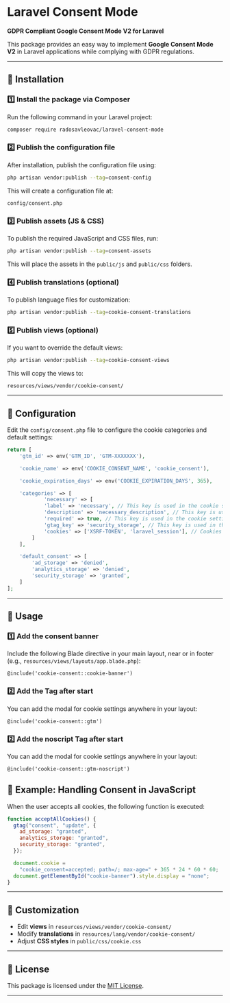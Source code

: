 # Laravel Consent Mode

**GDPR Compliant Google Consent Mode V2 for Laravel**

This package provides an easy way to implement **Google Consent Mode V2** in Laravel applications while complying with GDPR regulations.

---

## 📌 Installation

### 1️⃣ Install the package via Composer

Run the following command in your Laravel project:

```sh
composer require radosavleovac/laravel-consent-mode
```

### 2️⃣ Publish the configuration file

After installation, publish the configuration file using:

```sh
php artisan vendor:publish --tag=consent-config
```

This will create a configuration file at:

```
config/consent.php
```

### 3️⃣ Publish assets (JS & CSS)

To publish the required JavaScript and CSS files, run:

```sh
php artisan vendor:publish --tag=consent-assets
```

This will place the assets in the `public/js` and `public/css` folders.

### 4️⃣ Publish translations (optional)

To publish language files for customization:

```sh
php artisan vendor:publish --tag=cookie-consent-translations
```

### 5️⃣ Publish views (optional)

If you want to override the default views:

```sh
php artisan vendor:publish --tag=cookie-consent-views
```

This will copy the views to:

```
resources/views/vendor/cookie-consent/
```

---

## 📖 Configuration

Edit the `config/consent.php` file to configure the cookie categories and default settings:

```php
return [
    'gtm_id' => env('GTM_ID', 'GTM-XXXXXXX'),

    'cookie_name' => env('COOKIE_CONSENT_NAME', 'cookie_consent'),

    'cookie_expiration_days' => env('COOKIE_EXPIRATION_DAYS', 365),

    'categories' => [
            'necessary' => [
            'label' => 'necessary', // This key is used in the cookie settings modal
            'description' => 'necessary_description', // This key is used in the cookie settings modal
            'required' => true, // This key is used in the cookie settings modal
            'gtag_key' => 'security_storage', // This key is used in the Google Tag Manager
            'cookies' => ['XSRF-TOKEN', 'laravel_session'], // Cookies that are set when the category is accepted
        ]
    ],

    'default_consent' => [
        'ad_storage' => 'denied',
        'analytics_storage' => 'denied',
        'security_storage' => 'granted',
    ]
];
```

---

## 🚀 Usage

### 1️⃣ Add the consent banner

Include the following Blade directive in your main layout, near or in footer (e.g., `resources/views/layouts/app.blade.php`):

```blade
@include('cookie-consent::cookie-banner')
```

### 2️⃣ Add the Tag after <head> start

You can add the modal for cookie settings anywhere in your layout:

```blade
@include('cookie-consent::gtm')
```

### 2️⃣ Add the noscript Tag after <body> start

You can add the modal for cookie settings anywhere in your layout:

```blade
@include('cookie-consent::gtm-noscript')
```

## 🎯 Example: Handling Consent in JavaScript

When the user accepts all cookies, the following function is executed:

```js
function acceptAllCookies() {
  gtag("consent", "update", {
    ad_storage: "granted",
    analytics_storage: "granted",
    security_storage: "granted",
  });

  document.cookie =
    "cookie_consent=accepted; path=/; max-age=" + 365 * 24 * 60 * 60;
  document.getElementById("cookie-banner").style.display = "none";
}
```

---

## 🔧 Customization

- Edit **views** in `resources/views/vendor/cookie-consent/`
- Modify **translations** in `resources/lang/vendor/cookie-consent/`
- Adjust **CSS styles** in `public/css/cookie.css`

---

## 📄 License

This package is licensed under the [MIT License](LICENSE).

---
